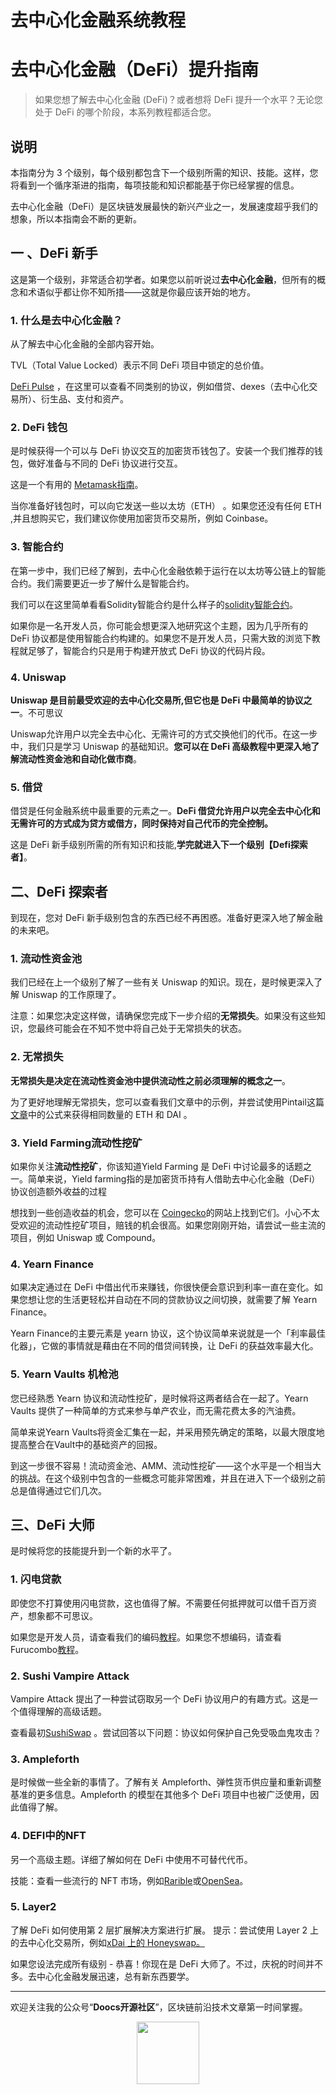# 去中心化金融系统教程


# 去中心化金融（DeFi）提升指南

> 如果您想了解去中心化金融 (DeFi)？或者想将 DeFi 提升一个水平？无论您处于 DeFi 的哪个阶段，本系列教程都适合您。


## 说明

本指南分为 3 个级别，每个级别都包含下一个级别所需的知识、技能。这样，您将看到一个循序渐进的指南，每项技能和知识都能基于你已经掌握的信息。 

去中心化金融（DeFi）是区块链发展最快的新兴产业之一，发展速度超乎我们的想象，所以本指南会不断的更新。

## 一 、DeFi 新手
这是第一个级别，非常适合初学者。如果您以前听说过**去中心化金融**，但所有的概念和术语似乎都让你不知所措——这就是你最应该开始的地方。

### 1. 什么是去中心化金融？
从了解去中心化金融的全部内容开始。

TVL（Total Value Locked）表示不同 DeFi 项目中锁定的总价值。

[DeFi Pulse](https://defipulse.com/) ，在这里可以查看不同类别的协议，例如借贷、dexes（去中心化交易所）、衍生品、支付和资产。

### 2. DeFi 钱包
是时候获得一个可以与 DeFi 协议交互的加密货币钱包了。安装一个我们推荐的钱包，做好准备与不同的 DeFi 协议进行交互。

这是一个有用的 [Metamask指南](https://decrypt.co/resources/metamask)。

当你准备好钱包时，可以向它发送一些以太坊（ETH） 。如果您还没有任何 ETH ,并且想购买它，我们建议你使用加密货币交易所，例如 Coinbase。


### 3. 智能合约
在第一步中，我们已经了解到，去中心化金融依赖于运行在以太坊等公链上的智能合约。我们需要更近一步了解什么是智能合约。

我们可以在这里简单看看Solidity智能合约是什么样子的[solidity智能合约](https://docs.soliditylang.org/en/v0.4.24/introduction-to-smart-contracts.html)。

如果你是一名开发人员，你可能会想更深入地研究这个主题，因为几乎所有的 DeFi 协议都是使用智能合约构建的。如果您不是开发人员，只需大致的浏览下教程就足够了，智能合约只是用于构建开放式 DeFi 协议的代码片段。

### 4. Uniswap
**Uniswap 是目前最受欢迎的去中心化交易所,但它也是 DeFi 中最简单的协议之一**。不可思议

Uniswap允许用户以完全去中心化、无需许可的方式交换他们的代币。在这一步中，我们只是学习 Uniswap 的基础知识。**您可以在 DeFi 高级教程中更深入地了解流动性资金池和自动化做市商**。


### 5. 借贷
借贷是任何金融系统中最重要的元素之一。**DeFi 借贷允许用户以完全去中心化和无需许可的方式成为贷方或借方，同时保持对自己代币的完全控制。** 

这是 DeFi 新手级别所需的所有知识和技能,**学完就进入下一个级别【Defi探索者】**。

## 二、DeFi 探索者

到现在，您对 DeFi 新手级别包含的东西已经不再困惑。准备好更深入地了解金融的未来吧。

### 1. 流动性资金池

我们已经在上一个级别了解了一些有关 Uniswap 的知识。现在，是时候更深入了解 Uniswap 的工作原理了。

注意：如果您决定这样做，请确保您完成下一步介绍的**无常损失**。如果没有这些知识，您最终可能会在不知不觉中将自己处于无常损失的状态。

### 2. 无常损失

**无常损失是决定在流动性资金池中提供流动性之前必须理解的概念之一**。

为了更好地理解无常损失，您可以查看我们文章中的示例，并尝试使用Pintail这篇[文章](https://pintail.medium.com/uniswap-a-good-deal-for-liquidity-providers-104c0b6816f2)中的公式来获得相同数量的 ETH 和 DAI 。

### 3. Yield Farming流动性挖矿

如果你关注**流动性挖矿**，你该知道Yield Farming 是 DeFi 中讨论最多的话题之一。简单来说，Yield farming指的是加密货币持有人借助去中心化金融（DeFi）协议创造额外收益的过程

想找到一些创造收益的机会，您可以在 [Coingecko](https://www.coingecko.com/en/yield-farming)的网站上找到它们。小心不太受欢迎的流动性挖矿项目，赔钱的机会很高。如果您刚刚开始，请尝试一些主流的项目，例如 Uniswap 或 Compound。

### 4. Yearn Finance

如果决定通过在 DeFi 中借出代币来赚钱，你很快便会意识到利率一直在变化。如果您想让您的生活更轻松并自动在不同的贷款协议之间切换，就需要了解 Yearn Finance。

Yearn Finance的主要元素是 yearn 协议，这个协议简单来说就是一个「利率最佳化器」，它做的事情就是藉由在不同的借贷间转换，让 DeFi 的获益效率最大化。

### 5. Yearn Vaults 机枪池

您已经熟悉 Yearn 协议和流动性挖矿，是时候将这两者结合在一起了。Yearn Vaults 提供了一种简单的方式来参与单产农业，而无需花费太多的汽油费。

简单来说Yearn Vaults将资金汇集在一起，并采用预先确定的策略，以最大限度地提高整合在Vault中的基础资产的回报。

到这一步很不容易！流动资金池、AMM、流动性挖矿——这个水平是一个相当大的挑战。在这个级别中包含的一些概念可能非常困难，并且在进入下一个级别之前总是值得通过它们几次。

## 三、DeFi 大师

是时候将您的技能提升到一个新的水平了。

### 1. 闪电贷款

即使您不打算使用闪电贷款，这也值得了解。不需要任何抵押就可以借千百万资产，想象都不可思议。

如果您是开发人员，请查看我们的编码[教程](https://finematics.com/how-to-code-a-flash-loan-with-aave/)。如果您不想编码，请查看 Furucombo[教程](https://finematics.com/how-to-use-furucombo/)。

### 2. Sushi Vampire Attack

 Vampire Attack 提出了一种尝试窃取另一个 DeFi 协议用户的有趣方式。这是一个值得理解的高级话题。

查看最初[SushiSwap](https://sushiswapclassic.org/) 。尝试回答以下问题：协议如何保护自己免受吸血鬼攻击？

### 3. Ampleforth

是时候做一些全新的事情了。了解有关 Ampleforth、弹性货币供应量和重新调整基准的更多信息。Ampleforth 的模型在其他多个 DeFi 项目中也被广泛使用，因此值得了解。


### 4. DEFI中的NFT

 另一个高级主题。详细了解如何在 DeFi 中使用不可替代代币。

 技能：查看一些流行的 NFT 市场，例如[Rarible](https://rarible.com/)或[OpenSea](https://opensea.io/)。

### 5. Layer2

 了解 DeFi 如何使用第 2 层扩展解决方案进行扩展。
 提示：尝试使用 Layer 2 上的去中心化交易所，例如[xDai 上的 Honeyswap。](https://www.xdaichain.com/about-xdai/project-spotlights/honeyswap)

如果您设法完成所有级别 - 恭喜！你现在是 DeFi 大师了。不过，庆祝的时间并不多。去中心化金融发展迅速，总有新东西要学。 

---

欢迎关注我的公众号“**Doocs开源社区**”，区块链前沿技术文章第一时间掌握。

<center>
    <img src="https://imgkr.cn-bj.ufileos.com/1092dc45-e817-4bb0-82b0-2b2b4826ccf2.gif" style="width: 100px;">
</center>
